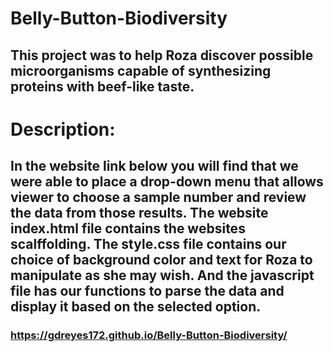# Belly-Button-Biodiversity
This project was to help Roza discover possible microorganisms capable of synthesizing proteins with beef-like taste.
---
# Description:
## In the website link below you will find that we were able to place a drop-down menu that allows viewer to choose a sample number and review the data from those results. The website index.html file contains the websites scalffolding. The style.css file contains our choice of background color and text for Roza to manipulate as she may wish. And the javascript file has our functions to parse the data and display it based on the selected option.

### https://gdreyes172.github.io/Belly-Button-Biodiversity/